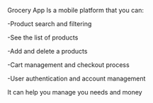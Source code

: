 Grocery App
Is a mobile platform that you can:

-Product search and filtering

-See the list of products

-Add and delete a products

-Cart management and checkout process

-User authentication and account management


It can help you manage you needs and money 

